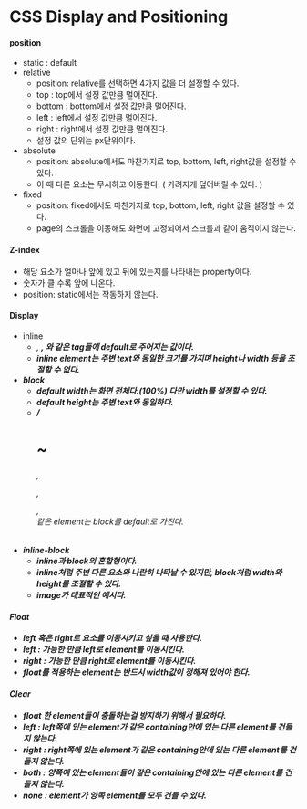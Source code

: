 # CSS Display and Positioning



#### position

* static : default
* relative
  * position: relative를 선택하면 4가지 값을 더 설정할 수 있다.
  * top : top에서 설정 값만큼 멀어진다.
  * bottom : bottom에서 설정 값만큼 멀어진다.
  * left : left에서 설정 값만큼 멀어진다.
  * right : right에서 설정 값만큼 멀어진다.
  * 설정 값의 단위는 px단위이다.
* absolute
  * position: absolute에서도 마찬가지로 top, bottom, left, right값을 설정할 수 있다.
  * 이 때 다른 요소는 무시하고 이동한다. ( 가려지게 덮어버릴 수 있다. )
* fixed
  * position: fixed에서도 마찬가지로 top, bottom, left, right 값을 설정할 수 있다.
  * page의 스크롤을 이동해도 화면에 고정되어서 스크롤과 같이 움직이지 않는다.



#### Z-index

* 해당 요소가 얼마나 앞에 있고 뒤에 있는지를 나타내는 property이다.
* 숫자가 클 수록 앞에 나온다.
* position: static에서는 작동하지 않는다.



#### Display

* inline
  * <em>, <strong>, <a>와 같은 tag들에 default로 주어지는 값이다.
  * inline element는 주변 text와 동일한 크기를 가지며 height나 width 등을 조절할 수 없다.
* block
  * default width는 화면 전체다.(100%) 다만 width를 설정할 수 있다.
  * default height는 주변 text와 동일하다.
  * / <h1> ~ <h6>, <p>, <div>, <footer>같은 element는 block를 default로 가진다.
* inline-block
  * inline과 block의 혼합형이다.
  * inline처럼 주변 다른 요소와 나란히 나타날 수 있지만, block처럼 width와 height를 조절할 수 있다.
  * image가 대표적인 예시다.



#### Float

* left 혹은 right로 요소를 이동시키고 싶을 때 사용한다.
* left : 가능한 만큼 left로 element를 이동시킨다.
* right : 가능한 만큼 right로 element를 이동시킨다.
* float를 적용하는 element는 반드시 width값이 정해져 있어야 한다.



#### Clear

* float 한 element들이 충돌하는걸 방지하기 위해서 필요하다.
* left : left쪽에 있는 element가 같은 containing안에 있는 다른 element를 건들지 않는다.
* right : right쪽에 있는 element가 같은 containing안에 있는 다른 element를 건들지 않는다.
* both : 양쪽에 있는 element들이 같은 containing안에 있는 다른 element를 건들지 않는다.
* none : element가 양쪽 element를 모두 건들 수 있다.